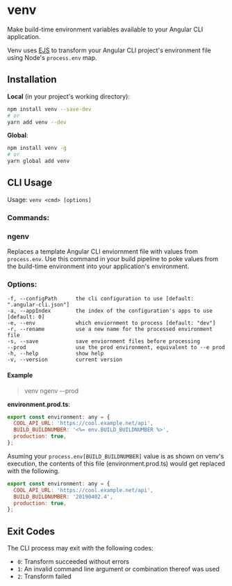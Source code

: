 # venv

Make build-time environment variables available to your Angular CLI application.

Venv uses [EJS](https://ejs.co) to transform your Angular CLI project's environment file using Node's `process.env` map. 

## Installation

__Local__ (in your project's working directory):

```sh
npm install venv --save-dev
# or
yarn add venv --dev
```

__Global__:

```sh
npm install venv -g
# or
yarn global add venv
```

## CLI Usage

Usage: `venv <cmd> [options]`

### Commands:

### ngenv

Replaces a template Angular CLI enviornment file with values from `process.env`. Use this command in your build pipeline to poke values from the build-time environment into your application's environment. 

### Options:

```
-f, --configPath      the cli configuration to use [default: ".angular-cli.json"]
-a, --appIndex        the index of the configuration's apps to use [default: 0]
-e, --env             which enviornment to process [default: "dev"]
-r, --rename          use a new name for the processed environment file
-s, --save            save enviornment files before processing
--prod                use the prod environment, equivalent to --e prod
-h, --help            show help
-v, --version         current version
```

#### Example

> venv ngenv --prod

__environment.prod.ts__:
```javascript
export const environment: any = {
  COOL_API_URL: 'https://cool.example.net/api',
  BUILD_BUILDNUMBER: '<%= env.BUILD_BUILDNUMBER %>',
  production: true,
};
```
Asuming your `process.env[BUILD_BUILDNUMBER]` value is as shown on venv's execution, the contents of this file (environment.prod.ts) would get replaced with the following.

```javascript
export const environment: any = {
  COOL_API_URL: 'https://cool.example.net/api',
  BUILD_BUILDNUMBER: '20190402.4',
  production: true,
};
```

## Exit Codes

The CLI process may exit with the following codes:

- `0`: Transform succeeded without errors
- `1`: An invalid command line argument or combination thereof was used
- `2`: Transform failed

